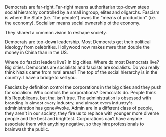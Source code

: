Democrats are far-right. Far-right means authoritarian top-down steep social hierarchy controlled by a small ingroup, elites and oligarchs. Fascism is where the State (i.e. "the people") owns the "means of production" (i.e. the economy). Socialism means social ownership of the economy.

They shared a common vision to reshape society.

Democrats are top-down leadership. Most Democrats get their political ideology from celebrities. Hollywood now makes more than double the money in China than in the US.

Where do fascist leaders live? In big cities. Where do most Democrats live? Big cities. Democrats are socialists and fascists are socialists. Do you really think Nazis came from rural areas? The top of the social hierarchy is in the country. I have a bridge to sell you.  

Fascists by definition control the corporations in the big cities and they push for socialism. Who controls the corporations? Democrats do. People think it's Republicans, but that isn't true. The administration is obsessed with branding in almost every industry, and almost every industry's administration has gone #woke. Admin are in a different class of people, they aren't in our society, they fire us to replace with younger more diverse people and the best and brightest. Corporations can't have anyone associate them with anything negative, so they hire professionals to brainwash the public.
